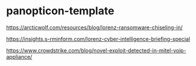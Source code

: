 # panopticon-template

https://arcticwolf.com/resources/blog/lorenz-ransomware-chiseling-in/

https://insights.s-rminform.com/lorenz-cyber-intelligence-briefing-special

https://www.crowdstrike.com/blog/novel-exploit-detected-in-mitel-voip-appliance/

